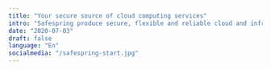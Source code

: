 ```yaml
---
title: "Your secure source of cloud computing services"
intro: "Safespring produce secure, flexible and reliable cloud and infrastructure services based on Open Source and open standards."
date: "2020-07-03"
draft: false
language: "En"
socialmedia: "/safespring-start.jpg"
---
```

